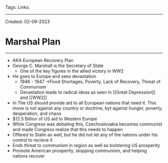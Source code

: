 Tags:
Links: 

---
Created: 02-09-2023
# Marshal Plan
---

- AKA European Recovery Plan
- George C. Marshall is the Secretary of State
	- One of the key figures in the allied victory in WW2
- He goes to Europe and sees devastation
	- 1946 - 1947 →Food Shortages, Poverty, Lack of Recovery, Threat of Communism
	- Devastation leads to radical ideas as seen in [[Great Depression]] and [[WW2]]
- In The US should provide aid to all European nations that need it. This move is not against any country or doctrine, byt against hunger, poverty, desperation, and chaos
- $12.5 Billion of US aid to Western Europe
- While Congress was debating this, Czechoslovakia becomes communist and made Congress realize that this needs to happen
- Offered to Stalin as well, but he did not let any of the nations under his control to recieve it
- Ends threat to communism in region as well as bolstering US prosperity
- Promote American prosperity, stopping communism, and helping nations recover